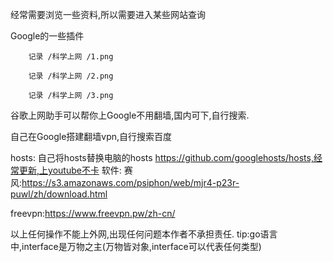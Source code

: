 经常需要浏览一些资料,所以需要进入某些网站查询

Google的一些插件

        记录 /科学上网 /1.png
      
        记录 /科学上网 /2.png
      
        记录 /科学上网 /3.png
      

谷歌上网助手可以帮你上Google不用翻墙,国内可下,自行搜索.

自己在Google搭建翻墙vpn,自行搜索百度

hosts:
自己将hosts替换电脑的hosts
https://github.com/googlehosts/hosts,经常更新,上youtube不卡
软件:
赛风:https://s3.amazonaws.com/psiphon/web/mjr4-p23r-puwl/zh/download.html

freevpn:https://www.freevpn.pw/zh-cn/

以上任何操作不能上外网,出现任何问题本作者不承担责任.
tip:go语言中,interface是万物之主(万物皆对象,interface可以代表任何类型)
